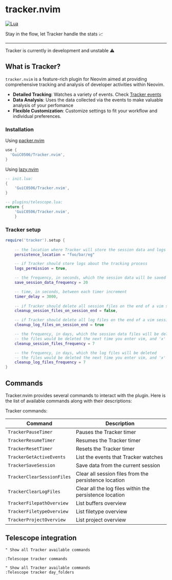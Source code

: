 # tracker.nvim

[![Lua](https://img.shields.io/badge/Lua-blue.svg?style=for-the-badge&logo=lua)](http://www.lua.org)

Stay in the flow, let Tracker handle the stats 📈

---

Tracker is currently in development and unstable ⚠️

## What is Tracker?

`tracker.nvim` is a feature-rich plugin for Neovim aimed at providing comprehensive tracking and analysis of developer activities within Neovim.
- **Detailed Tracking**: Watches a variety of events. Check [Tracker events]()
- **Data Analysis**: Uses the data collected via the events to make valuable analysis of your perfomance
- **Flexible Customization**: Customize settings to fit your workflow and individual preferences.

### Installation

Using [packer.nvim](https://github.com/wbthomason/packer.nvim)
```lua
use {
  'GuiC0506/Tracker.nvim',
}
```


Using [lazy.nvim](https://github.com/folke/lazy.nvim)
```lua
-- init.lua:
{
    'GuiC0506/Tracker.nvim',
}

-- plugins/telescope.lua:
return {
    'GuiC0506/Tracker.nvim',
    }
```

### Tracker setup 

```lua
require('tracker').setup {
    
    -- the location where Tracker will store the session data and logs
    persistence_location = "foo/bar/eg"

    -- if Tracker should store logs about the tracking process
    logs_permission = true,

    -- the frequency, in seconds, which the session data will be saved in the current session
    save_session_data_frequency = 20

    -- time, in seconds, between each timer increment
    timer_delay = 3000,
    
    -- if Tracker should delete all session files on the end of a vim session
    cleanup_session_files_on_session_end = false,

    -- if Tracker should delete all log files on the end of a vim session
    cleanup_log_files_on_session_end = true 

    -- the frequency, in days, which the session data files will be deleted
    -- the files would be deleted the next time you enter vim, and 'x' days have passed
    cleanup_session_files_frequency = 7

    -- the frequency, in days, which the log files will be deleted
    -- the files would be deleted the next time you enter vim, and 'x' days have passed
    cleanup_log_files_frequency = 7
}
```

## Commands

Tracker.nvim provides several commands to interact with the plugin. Here is the list of available commands along with their descriptions:

Tracker commands:

| Command                         | Description                                             |
| ------------------------------- | ------------------------------------------------------- |
| `TrackerPauseTimer`             | Pauses the Tracker timer                                |
| `TrackerResumeTimer`            | Resumes the Tracker timer                               |
| `TrackerResetTimer`             | Resets the Tracker timer                                |
| `TrackerGetActiveEvents`        | List the events that Tracker watches                    |
| `TrackerSaveSession`            | Save data from the current session                      |
| `TrackerClearSessionFiles`      | Clear all session files from the persistence location   |
| `TrackerClearLogFiles`          | Clear all the log files within the persistence location |
| `TrackerFilepathOverview`       | List buffers overview                                   |
| `TrackerFiletypeOverview`       | List filetype overview                                  |
| `TrackerProjectOverview`        | List project overview                                   |

## Telescope integration
```viml
" Show all Tracker available commands

:Telescope tracker commands

" Show all Tracker available commands
:Telescope tracker day_folders

```

